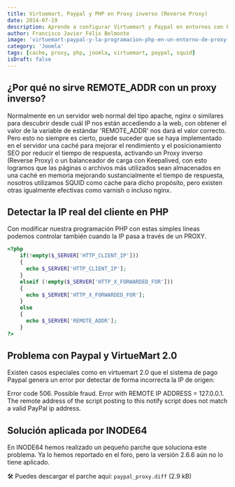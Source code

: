 ```yaml
---
title: Virtuemart, Paypal y PHP en Proxy inverso (Reverse Proxy)
date: 2014-07-19
description: Aprende a configurar Virtuemart y Paypal en entornos con Proxy inverso, optimizando el rendimiento y solucionando errores comunes en la programación PHP.
author: Francisco Javier Félix Belmonte
image: 'virtuemart-paypal-y-la-programacion-php-en-un-entorno-de-proxy-inverso-reverse-proxy'
category: 'Joomla'
tags: [cache, proxy, php, joomla, virtuemart, paypal, squid]
isDraft: false
---
```


## ¿Por qué no sirve REMOTE_ADDR con un proxy inverso?

Normalmente en un servidor web normal del tipo apache, nginx o similares para descubrir desde cuál IP nos están
accediendo a la web, con obtener el valor de la variable de estándar 'REMOTE_ADDR' nos dará el valor correcto. Pero esto
no siempre es cierto, puede suceder que se haya implementado en el servidor una caché para mejorar el rendimiento y el
posicionamiento SEO por reducir el tiempo de respuesta, activando un Proxy inverso (Reverse Proxy) o un balanceador de
carga con Keepalived, con esto logramos que las páginas o archivos más utilizados sean almacenados en una caché en
memoria mejorando sustancialmente el tiempo de respuesta, nosotros utilizamos SQUID como cache para dicho propósito,
pero existen otras igualmente efectivas como varnish o incluso nginx.

## Detectar la IP real del cliente en PHP

Con modificar nuestra programación PHP con estas simples líneas podemos controlar también cuando la IP pasa a través de
un PROXY.

```php
<?php
    if(!empty($_SERVER['HTTP_CLIENT_IP']))
    {
      echo $_SERVER['HTTP_CLIENT_IP'];
    }
    elseif (!empty($_SERVER['HTTP_X_FORWARDED_FOR']))
    {
      echo $_SERVER['HTTP_X_FORWARDED_FOR'];
    }
    else
    {
      echo $_SERVER['REMOTE_ADDR'];
    }
?>
```

## Problema con Paypal y VirtueMart 2.0

Existen casos especiales como en virtuemart 2.0 que el sistema de pago Paypal genera un error por detectar de forma
incorrecta la IP de origen:

Error code 506. Possible fraud. Error with REMOTE IP ADDRESS = 127.0.0.1.
The remote address of the script posting to this notify script does not match a valid PayPal ip address.

## Solución aplicada por INODE64

En INODE64 hemos realizado un pequeño parche que soluciona este problema. Ya lo hemos reportado en el foro, pero la
versión 2.6.6 aún no lo tiene aplicado.

🛠️ Puedes descargar el parche aquí: `paypal_proxy.diff` (2.9 kB)
